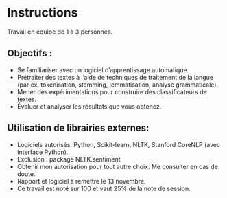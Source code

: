 # Instructions
 Travail en équipe de 1 à 3 personnes.
## Objectifs :
- Se familiariser avec un logiciel d’apprentissage automatique.
- Prétraiter des textes à l’aide de techniques de traitement de la langue (par ex.
tokenisation, stemming, lemmatisation, analyse grammaticale).
- Mener des expérimentations pour construire des classificateurs de textes.
- Évaluer et analyser les résultats que vous obtenez.

## Utilisation de librairies externes:
- Logiciels autorisés: Python, Scikit-learn, NLTK, Stanford CoreNLP (avec
interface Python).
- Exclusion : package NLTK.sentiment
- Obtenir mon autorisation pour tout autre choix. Me consulter en cas de doute.
- Rapport et logiciel à remettre le 13 novembre.
- Ce travail est noté sur 100 et vaut 25% de la note de session.
